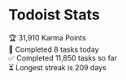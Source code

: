 
# Todoist Stats

<!-- TODO-IST:START -->
🏆  31,910 Karma Points           
🌸  Completed 8 tasks today           
✅  Completed 11,850 tasks so far           
⏳  Longest streak is 209 days
<!-- TODO-IST:END -->
